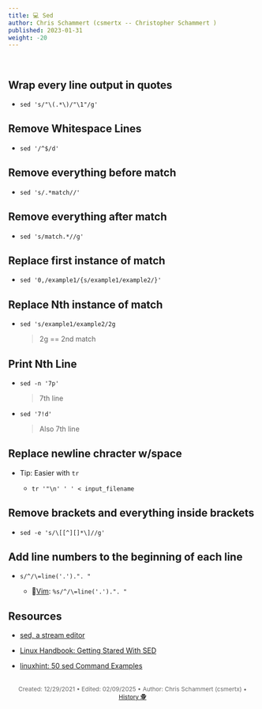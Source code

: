 ```yaml
---
title: 💻 Sed
author: Chris Schammert (csmertx -- Christopher Schammert )
published: 2023-01-31
weight: -20
---
```


<!-- The content of this website was written by Christopher Schammert aka Chris Schammert -->

<br />

## Wrap every line output in quotes

- ```sed 's/"\(.*\)/"\1"/g'```


## Remove Whitespace Lines

- ```sed '/^$/d'```


## Remove everything before match

- ```sed 's/.*match//'```


## Remove everything after match

- ```sed 's/match.*//g'```


## Replace first instance of match

- ```sed '0,/example1/{s/example1/example2/}'```


## Replace Nth instance of match

- ```sed 's/example1/example2/2g```

    > 2g == 2nd match


## Print Nth Line

- ```sed -n '7p'```

    > 7th line


- ```sed '7!d'```

    > Also 7th line


## Replace newline chracter w/space

- Tip: Easier with ```tr```

    - ```tr '"\n' ' ' < input_filename```


## Remove brackets and everything inside brackets

- ```sed -e 's/\[[^][]*\]//g'```

## Add line numbers to the beginning of each line

- ```s/^/\=line('.').". "```

    - 🔗[Vim](/Linux/Software/vim): ```%s/^/\=line('.').". "```


## Resources

- [sed, a stream editor](https://www.gnu.org/software/sed/manual/sed.html)

- [Linux Handbook: Getting Stared With SED](https://linuxhandbook.com/sed-command-basics/)

- [linuxhint: 50 sed Command Examples](https://linuxhint.com/50_sed_command_examples)

<br />

<div style="text-align: center; font-size:12px; color:dimgray">
    Created: 12/29/2021 • Edited: 02/09/2025 • Author: Chris Schammert (csmertx) • 
    <a href="https://github.com/csmertx/csmertx.github.io/commits/main/content/Linux/Code/sed.md" 
       title="Github.com | csmertx \ csmertx.github.io \ commits \ main \ content \ Linux \ Code \ Sed">
       History 🕵️
    </a>
</div>
